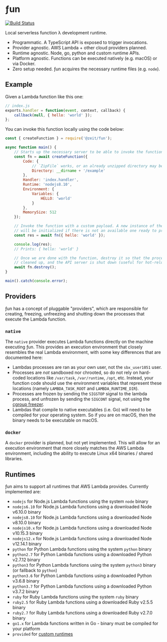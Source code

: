 # ƒun

[![Build Status](https://github.com/zeit/fun/workflows/Node%20CI/badge.svg)](https://github.com/zeit/fun/actions?workflow=Node+CI)

Local serverless function λ development runtime.

 * Programmatic. A TypeScript API is exposed to trigger invocations.
 * Provider agnostic. AWS Lambda + other cloud providers planned.
 * Runtime agnostic. Node, go, python and custom runtime APIs.
 * Platform agnostic. Functions can be executed natively (e.g. macOS) or via Docker.
 * Zero setup needed. ƒun acquires the necessary runtime files (e.g. `node`).


## Example

Given a Lambda function like this one:

```js
// index.js
exports.handler = function(event, context, callback) {
	callback(null, { hello: 'world' });
};
```

You can invoke this function locally using the code below:

```js
const { createFunction } = require('@zeit/fun');

async function main() {
	// Starts up the necessary server to be able to invoke the function
	const fn = await createFunction({
		Code: {
			// `ZipFile` works, or an already unzipped directory may be specified
			Directory: __dirname + '/example'
		},
		Handler: 'index.handler',
		Runtime: 'nodejs8.10',
		Environment: {
			Variables: {
				HELLO: 'world'
			}
		},
		MemorySize: 512
	});

	// Invoke the function with a custom payload. A new instance of the function
	// will be initialized if there is not an available one ready to process.
	const res = await fn({ hello: 'world' });

	console.log(res);
	// Prints: { hello: 'world' }

	// Once we are done with the function, destroy it so that the processes are
	// cleaned up, and the API server is shut down (useful for hot-reloading).
	await fn.destroy();
}

main().catch(console.error);
```


## Providers

ƒun has a concept of pluggable "providers", which are responsible for
creating, freezing, unfreezing and shutting down the processes that execute the
Lambda function.

### `native`

The `native` provider executes Lambda functions directly on the machine executing
ƒun. This provides an execution environment that closely resembles the
real Lambda environment, with some key differences that are documented here:

 * Lambdas processes are ran as your own user, not the `sbx_user1051` user.
 * Processes are *not* sandboxed nor chrooted, so do not rely on hard-coded
   locations like `/var/task`, `/var/runtime`, `/opt`, etc. Instead, your
   function code should use the environment variables that represent these
   locations (namely `LAMBDA_TASK_ROOT` and `LAMBDA_RUNTIME_DIR`).
 * Processes are frozen by sending the `SIGSTOP` signal to the lambda process,
   and unfrozen by sending the `SIGCONT` signal, not using the [cgroup freezer][].
 * Lambdas that compile to native executables (i.e. Go) will need to be compiled
   for your operating system. So if you are on macOS, then the binary needs to be
   executable on macOS.

### `docker`

A `docker` provider is planned, but not yet implemented. This will allow for an
execution environment that more closely matches the AWS Lambda environment,
including the ability to execute Linux x64 binaries / shared libraries.


## Runtimes

ƒun aims to support all runtimes that AWS Lambda provides. Currently
implemented are:

 * `nodejs` for Node.js Lambda functions using the system `node` binary
 * `nodejs6.10` for Node.js Lambda functions using a downloaded Node v6.10.0 binary
 * `nodejs8.10` for Node.js Lambda functions using a downloaded Node v8.10.0 binary
 * `nodejs10.x` for Node.js Lambda functions using a downloaded Node v10.15.3 binary
 * `nodejs12.x` for Node.js Lambda functions using a downloaded Node v12.14.1 binary
 * `python` for Python Lambda functions using the system `python` binary
 * `python2.7` for Python Lambda functions using a downloaded Python v2.7.12 binary
 * `python3` for Python Lambda functions using the system `python3` binary (or fallback to `python`)
 * `python3.6` for Python Lambda functions using a downloaded Python v3.6.8 binary
 * `python3.7` for Python Lambda functions using a downloaded Python v3.7.2 binary
 * `ruby` for Ruby Lambda functions using the system `ruby` binary
 * `ruby2.5` for Ruby Lambda functions using a downloaded Ruby v2.5.5 binary
 * `ruby2.7` for Ruby Lambda functions using a downloaded Ruby v2.7.0 binary
 * `go1.x` for Lambda functions written in Go - binary must be compiled for your platform
 * `provided` for [custom runtimes][]

[cgroup freezer]: https://www.kernel.org/doc/Documentation/cgroup-v1/freezer-subsystem.txt
[custom runtimes]: https://docs.aws.amazon.com/lambda/latest/dg/runtimes-custom.html
